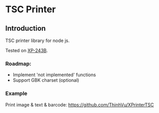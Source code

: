 # TSC Printer

## Introduction
TSC printer library for node js.

Tested on [XP-243B](https://www.xprintertech.com/xp-243b-1). 

### Roadmap:
- Implement 'not implemented' functions 
- Support GBK charset (optional)


### Example
Print image & text & barcode:
https://github.com/ThinhVu/XPrinterTSC
